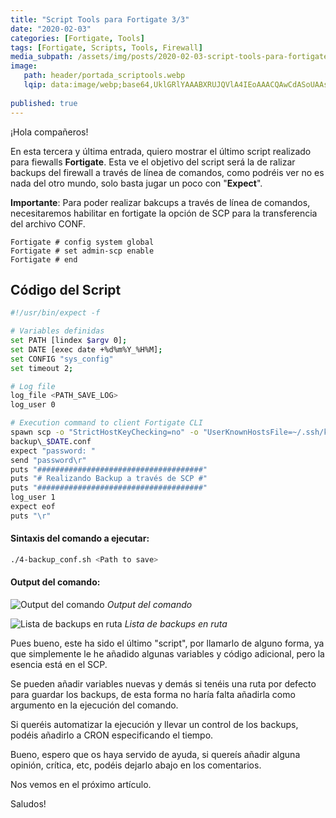 ```yaml
---
title: "Script Tools para Fortigate 3/3"
date: "2020-02-03"
categories: [Fortigate, Tools]
tags: [Fortigate, Scripts, Tools, Firewall]
media_subpath: /assets/img/posts/2020-02-03-script-tools-para-fortigate-3-3
image:
   path: header/portada_scriptools.webp
   lqip: data:image/webp;base64,UklGRlYAAABXRUJQVlA4IEoAAACQAwCdASoUAAsAPzmEuVOvKKWisAgB4CcJZQAAXGMglKHA6ogAAP7nYPwoH68fxNpSGsOKdC0N/OlPpsP67KbS7+66ha//yAAAAA==
   
published: true
---
```



¡Hola compañeros!

En esta tercera y última entrada, quiero mostrar el último script realizado para fiewalls **Fortigate**. Esta ve el objetivo del script será la de ralizar backups del firewall a través de línea de comandos, como podréis ver no es nada del otro mundo, solo basta jugar un poco con "**Expect**".

**Importante**: Para poder realizar bakcups a través de línea de comandos, necesitaremos habilitar en fortigate la opción de SCP para la transferencia del archivo CONF.

```shell
Fortigate # config system global
Fortigate # set admin-scp enable
Fortigate # end
```

## Código del Script

```bash
#!/usr/bin/expect -f

# Variables definidas
set PATH [lindex $argv 0];
set DATE [exec date +%d%m%Y_%H%M];
set CONFIG "sys_config"
set timeout 2;

# Log file
log_file <PATH_SAVE_LOG>
log_user 0

# Execution command to client Fortigate CLI
spawn scp -o "StrictHostKeyChecking=no" -o "UserKnownHostsFile=~/.ssh/known_hosts" -P 22 <USER@IP>:$CONFIG $PATH/
backup\_$DATE.conf
expect "password: "
send "password\r"
puts "#####################################"
puts "# Realizando Backup a través de SCP #"
puts "#####################################"
log_user 1
expect eof
puts "\r"
```

#### Sintaxis del comando a ejecutar:

```bash
./4-backup_conf.sh <Path to save>
```

#### Output del comando:

![Output del comando](body/post7-image1.jpg)
_Output del comando_


![Lista de backups en ruta](body/post7-image2.jpg)
_Lista de backups en ruta_

Pues bueno, este ha sido el último "script", por llamarlo de alguno forma, ya que simplemente le he añadido algunas variables y código adicional, pero la esencia está en el SCP.

Se pueden añadir variables nuevas y demás si tenéis una ruta por defecto para guardar los backups, de esta forma no haría falta añadirla como argumento en la ejecución del comando.

Si queréis automatizar la ejecución y llevar un control de los backups, podéis añadirlo a CRON especificando el tiempo.

Bueno, espero que os haya servido de ayuda, si quereís añadir alguna opinión, crítica, etc, podéis dejarlo abajo en los comentarios.

Nos vemos en el próximo artículo.

Saludos!
